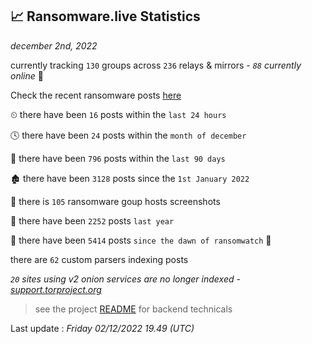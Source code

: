 
## 📈 Ransomware.live Statistics
_december 2nd, 2022_

currently tracking `130` groups across `236` relays & mirrors - _`88` currently online_ 📡

Check the recent ransomware posts [here](https://www.ransomware.live/#/recentposts)


⏲ there have been `16` posts within the `last 24 hours`

🕓 there have been `24` posts within the `month of december`

📅 there have been `796` posts within the `last 90 days`

🏚 there have been `3128` posts since the `1st January 2022`

📸 there is `105` ransomware goup hosts screenshots

🚀 there have been `2252` posts `last year`

🦕 there have been `5414` posts `since the dawn of ransomwatch` 🐣

there are `62` custom parsers indexing posts

_`20` sites using v2 onion services are no longer indexed - [support.torproject.org](https://support.torproject.org/onionservices/v2-deprecation/)_

> see the project [README](https://github.com/jmousqueton/ransomwatch#readme) for backend technicals



Last update : _Friday 02/12/2022 19.49 (UTC)_

